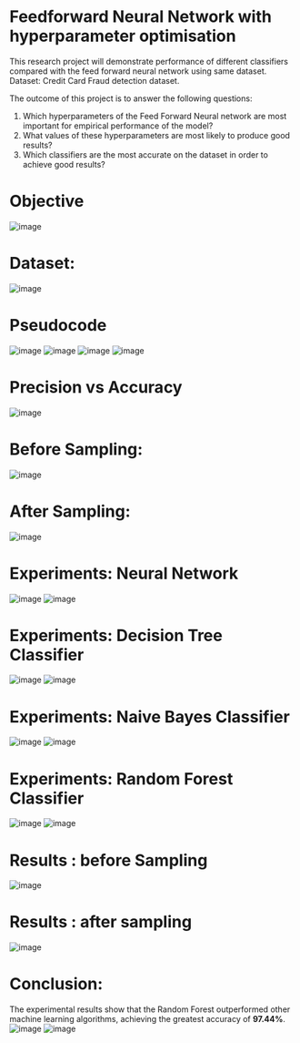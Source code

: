 # Feedforward Neural Network with hyperparameter optimisation
This research project will demonstrate performance of different classifiers compared with the feed forward neural network using same dataset.
Dataset: Credit Card Fraud detection dataset.

The outcome of this project is to answer the following questions:
1. Which hyperparameters of the Feed Forward Neural network are most important for 
empirical performance of the model?
2. What values of these hyperparameters are most likely to produce good results?
3. Which classifiers are the most accurate on the dataset in order to achieve good results?

# Objective
![image](https://user-images.githubusercontent.com/92319220/232810206-f7fb007d-a545-4e88-ac33-cf2e4ee11c87.png)

# Dataset:
![image](https://user-images.githubusercontent.com/92319220/232810488-49ec3b13-bd89-4404-bf34-2a2147b3a8ac.png)

# Pseudocode
![image](https://user-images.githubusercontent.com/92319220/232810766-337638d0-cfdb-432f-a652-6e1766214999.png)
![image](https://user-images.githubusercontent.com/92319220/232810932-7c8a4a92-7e85-4bb2-a615-181173f2320b.png)
![image](https://user-images.githubusercontent.com/92319220/232811006-a8aced61-3a65-40d8-928d-1c5359a6bd53.png)
![image](https://user-images.githubusercontent.com/92319220/232811050-16b7b152-6070-4b37-8c2a-dd806f44bc82.png)

# Precision vs Accuracy
![image](https://user-images.githubusercontent.com/92319220/232811211-3f8d5c3d-eed8-4949-8d3f-af7b2f5e4f0b.png)

# Before Sampling:
![image](https://user-images.githubusercontent.com/92319220/232811364-a25b9f7c-6d1b-4331-ae3e-e63b2d47ad95.png)

# After Sampling:
![image](https://user-images.githubusercontent.com/92319220/232811492-7c823422-1d81-4310-a09b-dcf803dc4736.png)

# Experiments: Neural Network
![image](https://user-images.githubusercontent.com/92319220/232812179-69f3ead2-8011-44ba-b6f4-19d76f85617a.png)
![image](https://user-images.githubusercontent.com/92319220/232812252-a4b5b437-acbb-4e65-aae5-570033cacbed.png)

# Experiments: Decision Tree Classifier
![image](https://user-images.githubusercontent.com/92319220/232812348-3a06b5d7-e3cd-47f6-84f9-2b27b0ed08bc.png)
![image](https://user-images.githubusercontent.com/92319220/232812422-52a590c3-e3b4-4de7-96af-9d0e5626f36b.png)

# Experiments: Naive Bayes Classifier
![image](https://user-images.githubusercontent.com/92319220/232812529-c6318539-576e-4bc4-b2cf-25dc510deb7a.png)
![image](https://user-images.githubusercontent.com/92319220/232812575-5d38ceb0-926a-42d5-b2d6-bc74ad7c0ced.png)

# Experiments: Random Forest Classifier
![image](https://user-images.githubusercontent.com/92319220/232812707-50b80a09-7f2e-4c2a-9cef-d16f3116b3a8.png)
![image](https://user-images.githubusercontent.com/92319220/232812768-e54875f2-ffd2-4835-a89d-ee9cbdeee451.png)


# Results : before Sampling
![image](https://user-images.githubusercontent.com/92319220/232813296-acb69638-6f31-464b-8453-5bdc3dcbd97e.png)

# Results : after sampling
![image](https://user-images.githubusercontent.com/92319220/232813421-2ac118c1-77d7-46e4-bdd3-620cef6c171f.png)

# Conclusion:
The experimental results show that the Random Forest outperformed other machine learning algorithms, achieving the greatest accuracy of **97.44%**.
![image](https://user-images.githubusercontent.com/92319220/232813785-3f2fbb2c-8e9b-4888-bce3-b90fd79ac1f1.png)
![image](https://user-images.githubusercontent.com/92319220/232813805-ab5b4fec-2f87-411f-9657-b93ad3e77986.png)







